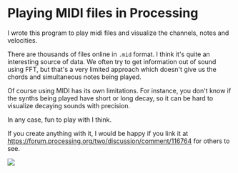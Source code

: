 # Playing MIDI files in Processing

I wrote this program to play midi files and visualize the channels, notes and velocities.

There are thousands of files online in `.mid` format. I think it's quite an interesting source of data. We often try to get information out of sound using FFT, but that's a very limited approach which doesn't give us the chords and simultaneous notes being played. 

Of course using MIDI has its own limitations. For instance, you don't know if the synths being played have short or long decay, so it can be hard to visualize decaying sounds with precision.

In any case, fun to play with I think.

If you create anything with it, I would be happy if you link it at https://forum.processing.org/two/discussion/comment/116764 for others to see.

![](https://raw.githubusercontent.com/hamoid/Fun-Programming/master/processing/ideas/2017/04/MidiViz/thumb.jpg)
